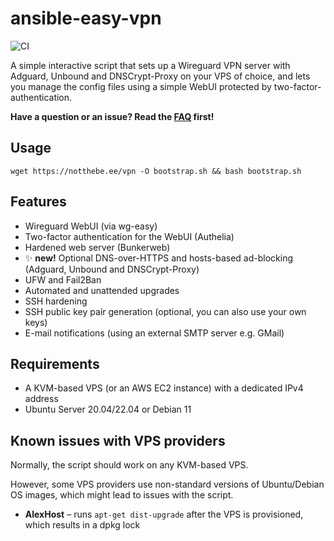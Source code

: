 # ansible-easy-vpn
![CI](https://github.com/notthebee/ansible-easy-vpn/actions/workflows/ci.yml/badge.svg)

A simple interactive script that sets up a Wireguard VPN server with Adguard, Unbound and DNSCrypt-Proxy on your VPS of choice, and lets you manage the config files using a simple WebUI protected by two-factor-authentication.

**Have a question or an issue? Read the [FAQ](FAQ.md) first!**

## Usage

```
wget https://notthebe.ee/vpn -O bootstrap.sh && bash bootstrap.sh
```

## Features
* Wireguard WebUI (via wg-easy)
* Two-factor authentication for the WebUI (Authelia)
* Hardened web server (Bunkerweb)
* ✨ **new!** Optional DNS-over-HTTPS and hosts-based ad-blocking (Adguard, Unbound and DNSCrypt-Proxy)
* UFW and Fail2Ban
* Automated and unattended upgrades
* SSH hardening
* SSH public key pair generation (optional, you can also use your own keys)
* E-mail notifications (using an external SMTP server e.g. GMail)


## Requirements
* A KVM-based VPS (or an AWS EC2 instance) with a dedicated IPv4 address
* Ubuntu Server 20.04/22.04 or Debian 11

## Known issues with VPS providers
Normally, the script should work on any KVM-based VPS.

However, some VPS providers use non-standard versions of Ubuntu/Debian OS images, which might lead to issues with the script.

* **AlexHost** – runs `apt-get dist-upgrade` after the VPS is provisioned, which results in a dpkg lock
